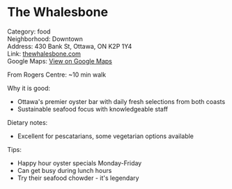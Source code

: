 # The Whalesbone

Category: food  
Neighborhood: Downtown  
Address: 430 Bank St, Ottawa, ON K2P 1Y4  
Link: [thewhalesbone.com](https://thewhalesbone.com)  
Google Maps: [View on Google Maps](https://maps.google.com/maps?q=430+Bank+St,+Ottawa,+ON+K2P+1Y4)

From Rogers Centre: ~10 min walk

Why it is good:  
- Ottawa's premier oyster bar with daily fresh selections from both coasts  
- Sustainable seafood focus with knowledgeable staff  

Dietary notes:  
- Excellent for pescatarians, some vegetarian options available  

Tips:  
- Happy hour oyster specials Monday-Friday  
- Can get busy during lunch hours  
- Try their seafood chowder - it's legendary